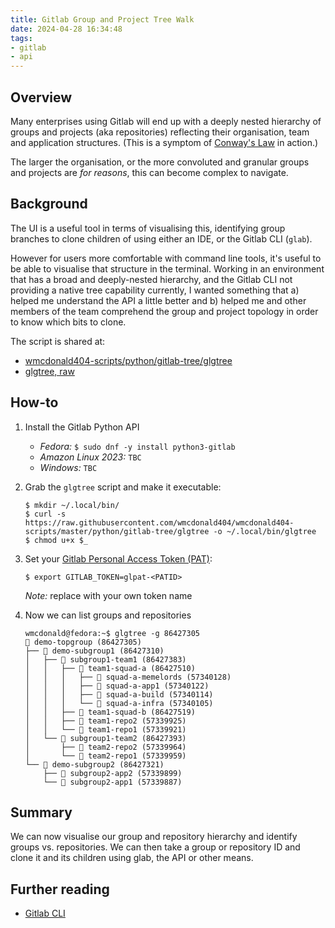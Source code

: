 ```yaml
---
title: Gitlab Group and Project Tree Walk
date: 2024-04-28 16:34:48
tags:
- gitlab 
- api
---
```


## Overview
Many enterprises using Gitlab will end up with a deeply nested hierarchy of groups and projects (aka repositories) reflecting their organisation, team and application structures. (This is a symptom of [Conway's Law](https://psychsafety.co.uk/psychological-safety-conways-law/) in action.)

The larger the organisation, or the more convoluted and granular groups and projects are _for reasons_, this can become complex to navigate.


## Background
The UI is a useful tool in terms of visualising this, identifying group branches to clone children of using either an IDE, or the Gitlab CLI (`glab`).

However for users more comfortable with command line tools, it's useful to be able to visualise that structure in the terminal. Working in an environment that has a broad and deeply-nested hierarchy, and the Gitlab CLI not providing a native tree capability currently, I wanted something that a) helped me understand the API a little better and b) helped me and other members of the team comprehend the group and project topology in order to know which bits to clone.

The script is shared at:
- [wmcdonald404-scripts/python/gitlab-tree/glgtree](https://github.com/wmcdonald404/wmcdonald404-scripts/blob/master/python/gitlab-tree/glgtree)
- [glgtree, raw](https://raw.githubusercontent.com/wmcdonald404/wmcdonald404-scripts/master/python/gitlab-tree/glgtree)

## How-to
1. Install the Gitlab Python API

    - *Fedora:* 
        `$ sudo dnf -y install python3-gitlab`
    - *Amazon Linux 2023:* 
        `TBC`
    - *Windows:* 
        `TBC`

2. Grab the `glgtree` script and make it executable:

    ```
    $ mkdir ~/.local/bin/
    $ curl -s https://raw.githubusercontent.com/wmcdonald404/wmcdonald404-scripts/master/python/gitlab-tree/glgtree -o ~/.local/bin/glgtree
    $ chmod u+x $_
    ```

3. Set your [Gitlab Personal Access Token (PAT)](https://gitlab.com/-/user_settings/personal_access_tokens):

    ```
    $ export GITLAB_TOKEN=glpat-<PATID>
    ```
    *Note:* replace <PATID> with your own token name

4. Now we can list groups and repositories

    ```
    wmcdonald@fedora:~$ glgtree -g 86427305
    📁 demo-topgroup (86427305)
    ├── 📁 demo-subgroup1 (86427310)
    │   ├── 📁 subgroup1-team1 (86427383)
    │   │   ├── 📁 team1-squad-a (86427510)
    │   │   │   ├── 📗 squad-a-memelords (57340128)
    │   │   │   ├── 📗 squad-a-app1 (57340122)
    │   │   │   ├── 📗 squad-a-build (57340114)
    │   │   │   └── 📗 squad-a-infra (57340105)
    │   │   ├── 📁 team1-squad-b (86427519)
    │   │   ├── 📗 team1-repo2 (57339925)
    │   │   └── 📗 team1-repo1 (57339921)
    │   └── 📁 subgroup1-team2 (86427393)
    │       ├── 📗 team2-repo2 (57339964)
    │       └── 📗 team2-repo1 (57339959)
    └── 📁 demo-subgroup2 (86427321)
        ├── 📗 subgroup2-app2 (57339899)
        └── 📗 subgroup2-app1 (57339887)
    ```

## Summary
We can now visualise our group and repository hierarchy and identify groups vs. repositories. We can then take a group or repository ID and clone it and its children using glab, the API or other means.

## Further reading
- [Gitlab CLI](https://gitlab.com/gitlab-org/cli#installation)
